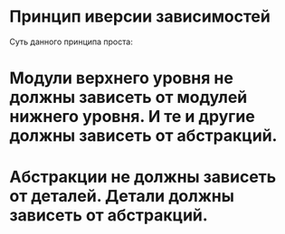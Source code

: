 # Принцип иверсии зависимостей

Суть данного принципа проста:
# Модули верхнего уровня не должны зависеть от модулей нижнего уровня. И те и другие должны зависеть от абстракций.

# Абстракции не должны зависеть от деталей. Детали должны зависеть от абстракций.
